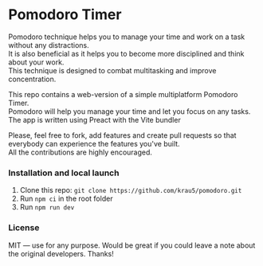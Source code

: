 # Pomodoro Timer

Pomodoro technique helps you to manage your time and work on a task without any distractions. <br />
It is also beneficial as it helps you to become more disciplined and think about your work. <br />
This technique is designed to combat multitasking and improve concentration.

This repo contains a web-version of a simple multiplatform Pomodoro Timer. <br />
Pomodoro will help you manage your time and let you focus on any tasks. <br />
The app is written using Preact with the Vite bundler

Please, feel free to fork, add features and create pull requests so that everybody can experience the features you've built. <br />
All the contributions are highly encouraged.

### Installation and local launch

1. Clone this repo: `git clone https://github.com/krau5/pomodoro.git`
2. Run `npm ci` in the root folder
3. Run `npm run dev`

### License

MIT — use for any purpose. Would be great if you could leave a note about the original developers. Thanks!
